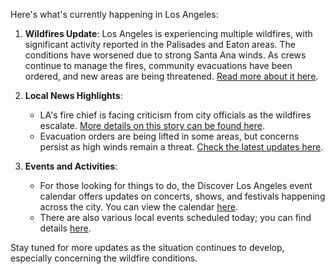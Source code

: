 Here's what's currently happening in Los Angeles:

1. **Wildfires Update**: Los Angeles is experiencing multiple wildfires, with significant activity reported in the Palisades and Eaton areas. The conditions have worsened due to strong Santa Ana winds. As crews continue to manage the fires, community evacuations have been ordered, and new areas are being threatened. [Read more about it here](https://www.cnn.com/weather/live-news/los-angeles-wildfires-palisades-eaton-california-01-11-25/index.html).

2. **Local News Highlights**: 
   - LA's fire chief is facing criticism from city officials as the wildfires escalate. [More details on this story can be found here](https://www.the-independent.com/topic/los-angeles).
   - Evacuation orders are being lifted in some areas, but concerns persist as high winds remain a threat. [Check the latest updates here](https://abc7.com/).

3. **Events and Activities**: 
   - For those looking for things to do, the Discover Los Angeles event calendar offers updates on concerts, shows, and festivals happening across the city. You can view the calendar [here](https://www.discoverlosangeles.com/events).
   - There are also various local events scheduled today; you can find details [here](https://www.eventbrite.com/d/ca--los-angeles/events--today/).

Stay tuned for more updates as the situation continues to develop, especially concerning the wildfire conditions.